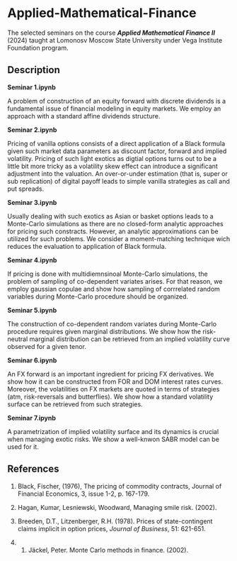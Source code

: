 # Applied-Mathematical-Finance

The selected seminars on the course ***Applied Mathematical Finance II*** (2024) taught at Lomonosv Moscow State University under Vega Institute Foundation program.

## Description

**Seminar 1.ipynb**

A problem of construction of an equity forward with discrete dividends is a fundamental issue of financial modeling in equity markets. We employ an approach with a standard affine dividends structure. 

**Seminar 2.ipynb**

Pricing of vanilla options consists of a direct application of a Black formula given such market data parameters as discount factor, forward and implied volatility. Pricing of such light exotics as digtial options turns out to be a little bit more tricky as a volatility skew effect can introduce a significant adjustment into the valuation. An over-or-under estimation (that is, super or sub replication) of digital payoff leads to simple vanilla strategies as call and put spreads.  

**Seminar 3.ipynb**

Usually dealing with such exotics as Asian or basket options leads to a Monte-Carlo simulations as there are no closed-form analytic approaches for pricing such constracts. However, an analytic approximations can be utilized for such problems. We consider a moment-matching technique wich reduces the evaluation to application of Black formula. 

**Seminar 4.ipynb**

If pricing is done with multidiemnsinoal Monte-Carlo simulations, the problem of sampling of co-dependent variates arises. For that reason, we employ gaussian copulae and show how sampling of corrrelated random variables during Monte-Carlo procedure should be organized. 

**Seminar 5.ipynb**

The construction of co-dependent random variates during Monte-Carlo procedure requires given marginal distributions. We show how the risk-neutral marginal distribution can be retrieved from an implied volatility curve observed for a given tenor. 

**Seminar 6.ipynb**

An FX forward is an important ingredient for pricing FX derivatives. We show how it can be constructed from FOR and DOM interest rates curves. Moreover, the volatilities on FX markets are quoted in terms of strategies (atm, risk-reversals and butterflies). We show how a standard volatility surface can be retrieved from such strategies. 

**Seminar 7.ipynb**

A parametrization of implied volatility surface and its dynamics is crucial when managing exotic risks. We show a well-knwon SABR model can be used for it. 


## References

1. Black, Fischer, (1976), The pricing of commodity contracts, Journal of Financial Economics, 3, issue 1-2, p. 167-179.
   
2. Hagan, Kumar, Lesniewski, Woodward, Managing smile risk. (2002).

3. Breeden, D.T., Litzenberger, R.H. (1978). Prices of state-contingent claims implicit in option prices, *Journal of Business*, 51: 621-651.

4. 1. Jäckel, Peter. Monte Carlo methods in finance. (2002).

